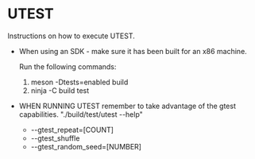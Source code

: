 # UTEST

Instructions on how to execute UTEST.

- When using an SDK - make sure it has been built for an x86 machine.

  Run the following commands:
  1. meson -Dtests=enabled build
  2. ninja -C build test

- WHEN RUNNING UTEST remember to take advantage of the gtest capabilities.
  "./build/test/utest --help"
  - --gtest_repeat=[COUNT]
  - --gtest_shuffle
  - --gtest_random_seed=[NUMBER]
